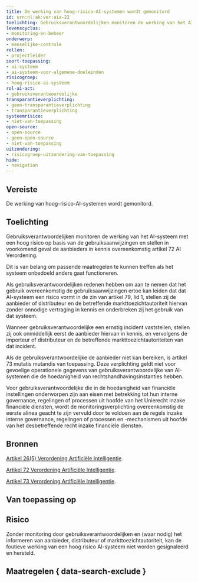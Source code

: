 ```yaml
---
title: De werking van hoog-risico-AI-systemen wordt gemonitord
id: urn:nl:ak:ver:aia-22
toelichting: Gebruiksverantwoordelijken monitoren de werking van het AI-systeem met een hoog risico op basis van de gebruiksaanwijzingen en stellen in voorkomend geval de aanbieders in kennis overeenkomstig artikel 72 AI Verordening
levenscyclus:
- monitoring-en-beheer
onderwerp:
- menselijke-controle
rollen:
- projectleider
soort-toepassing:
- ai-systeem
- ai-systeem-voor-algemene-doeleinden
risicogroep:
- hoog-risico-ai-systeem
rol-ai-act:
- gebruiksverantwoordelijke
transparantieverplichting: 
- geen-transparantieverplichting
- transparantieverplichting 
systeemrisico:
- niet-van-toepassing
open-source: 
- open-source
- geen-open-source
- niet-van-toepassing
uitzondering: 
- risicogroep-uitzondering-van-toepassing
hide:
- navigation
---
```


<!-- tags -->
## Vereiste

De werking van hoog-risico-AI-systemen wordt gemonitord.

## Toelichting

Gebruiksverantwoordelijken monitoren de werking van het AI-systeem met een hoog risico op basis van de gebruiksaanwijzingen en stellen in voorkomend geval de aanbieders in kennis overeenkomstig artikel 72 AI Verordening.

Dit is van belang om passende maatregelen te kunnen treffen als het systeem onbedoeld anders gaat functioneren.
 
Als gebruiksverantwoordelijken redenen hebben om aan te nemen dat het gebruik overeenkomstig de gebruiksaanwijzingen ertoe kan leiden dat dat AI-systeem een risico vormt in de zin van artikel 79, lid 1, stellen zij de aanbieder of distributeur en de betreffende markttoezichtautoriteit hiervan zonder onnodige vertraging in kennis en onderbreken zij het gebruik van dat systeem. 

Wanneer gebruiksverantwoordelijke een ernstig incident vaststellen, stellen zij ook onmiddellijk eerst de aanbieder hiervan in kennis, en vervolgens de importeur of distributeur en de betreffende markttoezichtautoriteiten van dat incident.

Als de gebruiksverantwoordelijke de aanbieder niet kan bereiken, is artikel 73 mutatis mutandis van toepassing. Deze verplichting geldt niet voor gevoelige operationele gegevens van gebruiksverantwoordelijke van AI-systemen die de hoedanigheid van rechtshandhavingsinstanties hebben.

Voor gebruiksverantwoordelijke die in de hoedanigheid van financiële instellingen onderworpen zijn aan eisen met betrekking tot hun interne governance, regelingen of processen uit hoofde van het Unierecht inzake financiële diensten, wordt de monitoringsverplichting overeenkomstig de eerste alinea geacht te zijn vervuld door te voldoen aan de regels inzake interne governance, regelingen of processen en -mechanismen uit hoofde van het desbetreffende recht inzake financiële diensten.

## Bronnen

[Artikel 26(5) Verordening Artificiële Intelligentie](https://eur-lex.europa.eu/legal-content/NL/TXT/HTML/?uri=OJ:L_202401689#d1e4350-1-1).

[Artikel 72 Verordening Artificiële Intelligentie](https://eur-lex.europa.eu/legal-content/NL/TXT/HTML/?uri=OJ:L_202401689#d1e3906-1-1).

[Artikel 73 Verordening Artificiële Intelligentie](https://eur-lex.europa.eu/legal-content/NL/TXT/HTML/?uri=OJ:L_202401689#d1e3906-1-1).

## Van toepassing op 
<!-- tags-ai-act -->


## Risico

Zonder monitoring door gebruiksverantwoordelijken en (waar nodig) het informeren van aanbieder, distributeur of markttoezichtautoriteit, kan de foutieve werking van een hoog risico AI-systeem niet worden gesignaleerd en hersteld.


## Maatregelen { data-search-exclude }

<!-- list_maatregelen vereiste/aia-22-gebruiksverantwoordelijken-monitoren-werking no-search no-onderwerp no-rol no-levenscyclus -->

